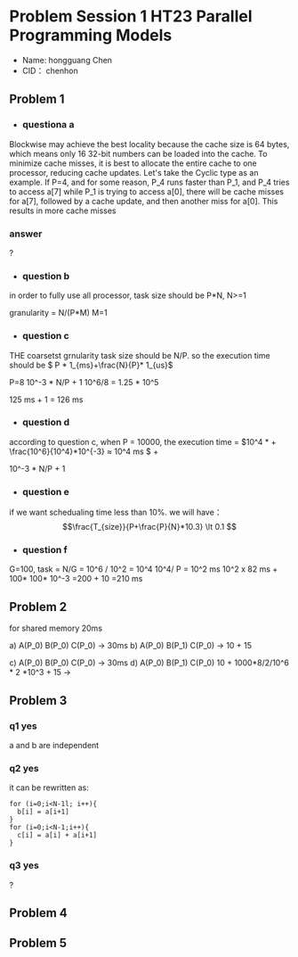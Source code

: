 # Problem Session 1 HT23 Parallel Programming Models

+ Name: hongguang Chen
+ CID： chenhon
  
## Problem 1

+ ### questiona a
<!-- why？ -->
Blockwise may achieve the best locality because the cache size is 64 bytes, which means only 16 32-bit numbers can be loaded into the cache. To minimize cache misses, it is best to allocate the entire cache to one processor, reducing cache updates. Let's take the Cyclic type as an example. If P=4, and for some reason, P_4 runs faster than P_1, and P_4 tries to access a[7] while P_1 is trying to access a[0], there will be cache misses for a[7], followed by a cache update, and then another miss for a[0]. This results in more cache misses

### answer
?

+ ### question b
in order to fully use all processor, task size should be P*N, N>=1

granularity = N/(P*M)
M=1


+ ### question c
THE coarsetst grnularity task size should be N/P.
so the execution time should be $ P * 1_{ms}+\frac{N}{P}* 1_{us}$

<!-- # why just 1 ms for schedualing ? -->
P=8
10^-3 * N/P + 1
10^6/8 = 1.25 * 10^5

125 ms + 1 = 126 ms 


+ ### question d
according to question c, when P = 10000, the execution time = $10^4 * + \frac{10^6}{10^4}*10^{-3} ≈ 10^4 ms $ + 

10^-3 * N/P + 1

+ ### question e
if we want schedualing time less than 10%.
we will have：
$$\frac{T_{size}}{P+\frac{P}{N}*10.3} \lt 0.1 $$



+ ### question f
<!-- why dynamic ? -->
G=100,
task = N/G = 10^6 / 10^2 = 10^4
10^4/ P = 10^2 ms
10^2 x 82 ms + 100* 100* 10^-3  =200 + 10 =210 ms

## Problem 2
for shared memory 20ms

a) A(P_0) B(P_0) C(P_0) -> 30ms
b) A(P_0) B(P_1) C(P_0) -> 10 + 15 
<!-- ? why 15 -->
c) A(P_0) B(P_0) C(P_0) -> 30ms
d) A(P_0) B(P_1) C(P_0)
10 + 1000*8/2/10^6 * 2 *10^3 + 15 ->


## Problem 3
### q1 yes
a and b are independent

### q2 yes 
it can be rewritten as:
```
for (i=0;i<N-1l; i++){
  b[i] = a[i+1]
}
for (i=0;i<N-1;i++){
  c[i] = a[i] + a[i+1]
}
```

### q3 yes
?

## Problem 4


## Problem 5
